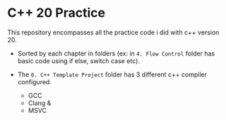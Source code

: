 
# C++ 20 Practice

This repository encompasses all the practice code i did with c++ version 20.

* Sorted by each chapter in folders (ex: in `4. Flow Control` folder has basic code  using if else, switch case etc).

* The `0. C++ Template Project` folder has 3 different c++ compiler configured.
    
    * GCC
    * Clang &
    * MSVC



